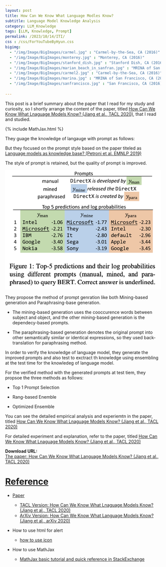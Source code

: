 ```yaml
---
layout: post
title: How Can We Know What Language Modles Know?
subtitle: Language Model Knowledge Analysis
category: LLM_Knowledge
tags: [LLM, Knowledge, Prompt]
permalink: /2023/10/14/ITI/
css : /css/ForYouTubeByHyun.css
bigimg: 
  - "/img/Image/BigImages/carmel.jpg" : "Carmel-by-the-Sea, CA (2016)"
  - "/img/Image/BigImages/monterey.jpg" : "Monterey, CA (2016)"
  - "/img/Image/BigImages/stanford_dish.jpg" : "Stanford Dish, CA (2016)"
  - "/img/Image/BigImages/marian_beach_in_sanfran.jpg" : "MRINA of San Francisco, CA (2016)"
  - "/img/Image/BigImages/carmel2.jpg" : "Carmel-by-the-Sea, CA (2016)"
  - "/img/Image/BigImages/marina.jpg" : "MRINA of San Francisco, CA (2016)"
  - "/img/Image/BigImages/sanfrancisco.jpg" : "San Francisco, CA (2016)"
  
---
```


This post is a brief summary about the paper that I read for my study and curiosity, so I shortly arrange the content of the paper, titled [How Can We Know What Lnaguage Models Know? (Jiang et al., TACL 2020)](https://aclanthology.org/2020.tacl-1.28/), that I read and studied. 

{% include MathJax.html %}

They guage the knowledge of langauge with prompt as follows:

But they focused on the prompt style based on the paper titeled as [Language models as knowledge base? (Petroni et al. EMNLP 2019)](https://aclanthology.org/D19-1250/)

The style of prompt is retained, but the quality of prompt is improved.

![Jiang et al. TACL 2020](/img/Image/NaturalLanguageProcessing/Papers/LLM/2023-12-18-HCWKWLMK/HCWKWLMK_01.png)

They propose the method of prompt genration like both Mining-based generation and Paraphrasing-base generation. 

- The mining-based generation uses the cooccurence words between subject and object, and the other mining-based generation is the dependecy-based prompts.

- The paraphrasing-based generation denotes the original prompt into other semantically similar or identical expressions, so they used back-translation for paraphrasing method.

In order to verify the knowledge of language model, they generate the improved prompts and also test to exctract th knowledge using ensembling at the test time for the knowledeg of language model.

For the verified method with the generated prompts at test tiem, they propsoe the three methods as follows:

 - Top 1 Prompt Selection
   
 - Rang-based Enemble

 - Optimized Ensemble

You can see the detailed empirical analysis and experiemtn in the paper, titled [How Can We Know What Lnaguage Models Know? (Jiang et al., TACL 2020)](https://aclanthology.org/2020.tacl-1.28/)

For detailed experiment and explanation, refer to the paper, titled [How Can We Know What Lnaguage Models Know? (Jiang et al., TACL 2020)](https://aclanthology.org/2020.tacl-1.28/)

<div class="alert alert-success" role="alert"><i class="fa fa-paperclip fa-lg"></i> <b>Download URL: </b><br>
  <a href="https://aclanthology.org/2020.tacl-1.28/">The paper: How Can We Know What Language Models Know? (Jiang et al., TACL 2020)</div>

# Reference 

- Paper 
  - [TACL Version: How Can We Know What Lnaguage Models Know? (Jiang et al., TACL 2020)](https://aclanthology.org/2020.tacl-1.28/)
  - [ArXiv Version: How Can We Know What Language Models Know? (Jiang et al., arXiv 2020)](https://arxiv.org/abs/1911.12543)
  
- How to use html for alert
  - [how to use icon](http://idratherbewriting.com/documentation-theme-jekyll/mydoc_icons.html)
 
- How to use MathJax 
  - [MathJax basic tutorial and quick reference in StackExchange](https://math.meta.stackexchange.com/questions/5020/mathjax-basic-tutorial-and-quick-reference)
